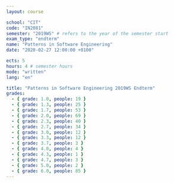```yaml
---
layout: course

school: "CIT"
code: "IN2081"
semester: "2019WS" # refers to the year of the semester start
exam_type: "endterm"
name: "Patterns in Software Engineering"
date: "2020-02-27 12:00:00 +0100"

ects: 5
hours: 4 # semester hours
mode: "written"
lang: "en"

title: "Patterns in Software Engineering 2019WS Endterm"
grades:
  - { grade: 1.0, people: 19 }
  - { grade: 1.3, people: 25 }
  - { grade: 1.7, people: 53 }
  - { grade: 2.0, people: 69 }
  - { grade: 2.3, people: 40 }
  - { grade: 2.7, people: 34 }
  - { grade: 3.0, people: 12 }
  - { grade: 3.3, people: 12 }
  - { grade: 3.7, people: 3 }
  - { grade: 4.0, people: 4 }
  - { grade: 4.3, people: 1 }
  - { grade: 4.7, people: 3 }
  - { grade: 5.0, people: 2 }
  - { grade: 6.0, people: 85 }
---
```

